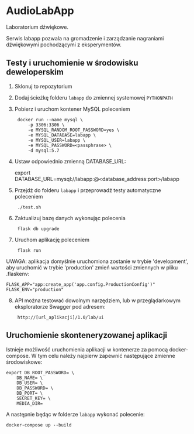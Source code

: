 # AudioLabApp
Laboratorium dźwiękowe.

Serwis labapp pozwala na gromadzenie i zarządzanie nagraniami dźwiękowymi pochodzącymi z eksperymentów. 

## Testy i uruchomienie w środowisku deweloperskim

1. Sklonuj to repozytorium

2. Dodaj ścieżkę folderu ```labapp``` do zmiennej systemowej ```PYTHONPATH```

3. Pobierz i uruchom kontener MySQL poleceniem

        docker run --name mysql \
            -p 3306:3306 \
            -e MYSQL_RANDOM_ROOT_PASSWORD=yes \
            -e MYSQL_DATABASE=labapp \
            -e MYSQL_USER=labapp \
            -e MYSQL_PASSWORD=<passphrase> \
            -d mysql:5.7

4. Ustaw odpowiednio zmienną DATABASE_URL:

    export DATABASE_URL=mysql://labapp:<passphrase>@<database_address:port>/labapp

5. Przejdź do folderu ```labapp``` i przeprowadź testy automatyczne poleceniem

        ./test.sh

6. Zaktualizuj bazę danych wykonując polecenia

        flask db upgrade

7. Uruchom aplikację poleceniem

        flask run

UWAGA: aplikacja domyślnie uruchomiona zostanie w trybie 'development', aby uruchomić w trybie 'production' zmień wartości zmiennych w pliku .flaskenv:

    FLASK_APP="app:create_app('app.config.ProductionConfig')"
    FLASK_ENV="production"

8. API można testować dowolnym narzędziem, lub w przeglądarkowym eksploratorze Swagger pod adresem:

        http://[url_aplikacji]/1.0/lab/ui


## Uruchomienie skonteneryzowanej aplikacji

Istnieje możliwość uruchomienia aplikacji w kontenerze za pomocą docker-compose. W tym celu należy najpierw zapewnić następujące zmienne środowiskowe:

    export DB_ROOT_PASSWORD= \
        DB_NAME= \
        DB_USER= \
        DB_PASSWORD= \
        DB_PORT= \
        SECRET_KEY= \
        MEDIA_DIR=

A następnie będąc w folderze ```labapp``` wykonać polecenie:

    docker-compose up --build